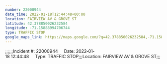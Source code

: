 ```yaml
---
number: 22000944
date_time: 2022-01-18T12:44:48+00:00
location: FAIRVIEW AV & GROVE ST
latitude: 42.378850026232584
longitude: -71.15888994706744
type: TRAFFIC STOP
google_maps_link: https://maps.google.com/?q=42.378850026232584,-71.15888994706744
---
```


;;;;;;Incident #: 22000944     Date: 2022‐01‐18 12:44:48     Type: TRAFFIC STOP;;;Location: FAIRVIEW AV & GROVE ST;;;
